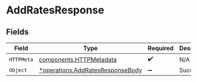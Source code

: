 # AddRatesResponse


## Fields

| Field                                                                               | Type                                                                                | Required                                                                            | Description                                                                         |
| ----------------------------------------------------------------------------------- | ----------------------------------------------------------------------------------- | ----------------------------------------------------------------------------------- | ----------------------------------------------------------------------------------- |
| `HTTPMeta`                                                                          | [components.HTTPMetadata](../../models/components/httpmetadata.md)                  | :heavy_check_mark:                                                                  | N/A                                                                                 |
| `Object`                                                                            | [*operations.AddRatesResponseBody](../../models/operations/addratesresponsebody.md) | :heavy_minus_sign:                                                                  | Success                                                                             |